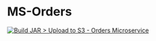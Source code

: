 # MS-Orders

[![Build JAR > Upload to S3 - Orders Microservice](https://github.com/Obligatorio-Devops-Danya-Hernan/MS-Orders/actions/workflows/build_jar_upload_s3.yml/badge.svg)](https://github.com/Obligatorio-Devops-Danya-Hernan/MS-Orders/actions/workflows/build_jar_upload_s3.yml)
